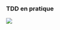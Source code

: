 ### TDD en pratique

![](http://coach-agile.com/wp-content/uploads/2014/03/archriss-tdd-process.gif)